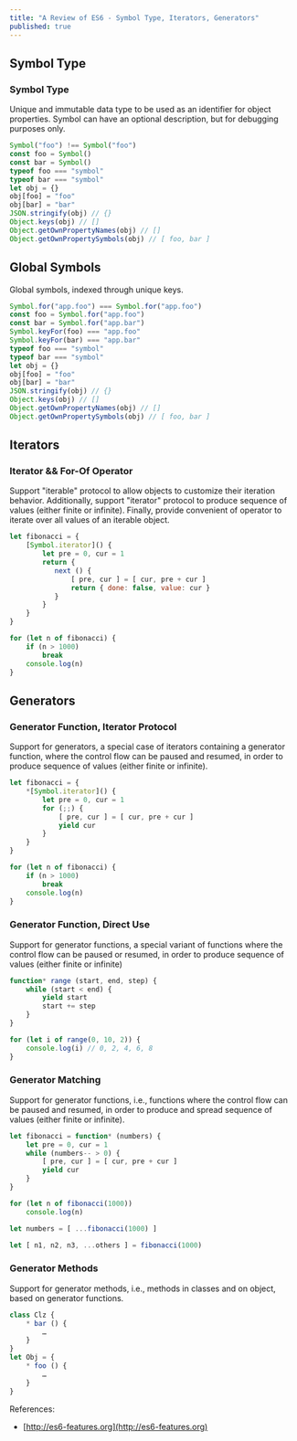 ```yaml
---
title: "A Review of ES6 - Symbol Type, Iterators, Generators"
published: true
---
```


## Symbol Type

### Symbol Type

Unique and immutable data type to be used as an identifier for object properties. Symbol
can have an optional description, but for debugging purposes only.

```javascript
Symbol("foo") !== Symbol("foo")
const foo = Symbol()
const bar = Symbol()
typeof foo === "symbol"
typeof bar === "symbol"
let obj = {}
obj[foo] = "foo"
obj[bar] = "bar"
JSON.stringify(obj) // {}
Object.keys(obj) // []
Object.getOwnPropertyNames(obj) // []
Object.getOwnPropertySymbols(obj) // [ foo, bar ]
```

## Global Symbols

Global symbols, indexed through unique keys.

```javascript
Symbol.for("app.foo") === Symbol.for("app.foo")
const foo = Symbol.for("app.foo")
const bar = Symbol.for("app.bar")
Symbol.keyFor(foo) === "app.foo"
Symbol.keyFor(bar) === "app.bar"
typeof foo === "symbol"
typeof bar === "symbol"
let obj = {}
obj[foo] = "foo"
obj[bar] = "bar"
JSON.stringify(obj) // {}
Object.keys(obj) // []
Object.getOwnPropertyNames(obj) // []
Object.getOwnPropertySymbols(obj) // [ foo, bar ]
```

## Iterators

### Iterator && For-Of Operator

Support "iterable" protocol to allow objects to customize their iteration behavior.
Additionally, support "iterator" protocol to produce sequence of values (either finite or
infinite). Finally, provide convenient of operator to iterate over all values of an
iterable object.

```javascript
let fibonacci = {
    [Symbol.iterator]() {
        let pre = 0, cur = 1
        return {
           next () {
               [ pre, cur ] = [ cur, pre + cur ]
               return { done: false, value: cur }
           }
        }
    }
}

for (let n of fibonacci) {
    if (n > 1000)
        break
    console.log(n)
}
```

## Generators

### Generator Function, Iterator Protocol

Support for generators, a special case of iterators containing a generator function, where
the control flow can be paused and resumed, in order to produce sequence of values (either
finite or infinite).

```javascript
let fibonacci = {
    *[Symbol.iterator]() {
        let pre = 0, cur = 1
        for (;;) {
            [ pre, cur ] = [ cur, pre + cur ]
            yield cur
        }
    }
}

for (let n of fibonacci) {
    if (n > 1000)
        break
    console.log(n)
}
```

### Generator Function, Direct Use

Support for generator functions, a special variant of functions where the control flow can
be paused or resumed, in order to produce sequence of values (either finite or infinite)

```javascript
function* range (start, end, step) {
    while (start < end) {
        yield start
        start += step
    }
}

for (let i of range(0, 10, 2)) {
    console.log(i) // 0, 2, 4, 6, 8
}
```

### Generator Matching

Support for generator functions, i.e., functions where the control flow can be paused and
resumed, in order to produce and spread sequence of values (either finite or infinite).

```javascript
let fibonacci = function* (numbers) {
    let pre = 0, cur = 1
    while (numbers-- > 0) {
        [ pre, cur ] = [ cur, pre + cur ]
        yield cur
    }
}

for (let n of fibonacci(1000))
    console.log(n)

let numbers = [ ...fibonacci(1000) ]

let [ n1, n2, n3, ...others ] = fibonacci(1000)
```

### Generator Methods

Support for generator methods, i.e., methods in classes and on object, based on generator
functions.

```javascript
class Clz {
    * bar () {
        …
    }
}
let Obj = {
    * foo () {
        …
    }
}
```

References:

- [http://es6-features.org](http://es6-features.org)
